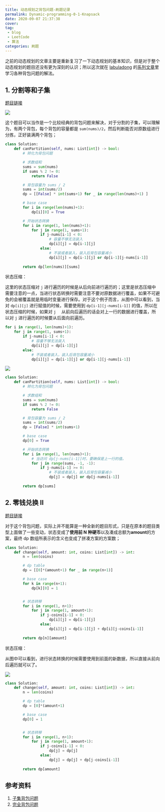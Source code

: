```yaml
---
title: 动态规划之背包问题-刷题记录
permalink: Dynamic-programming-0-1-Knapsack
date: 2020-09-07 21:37:38
cover: 
tag: 
 - blog
 - LeetCode
 - 算法
categories: 刷题
---
```


之前的动态规划的文章主要是重新复习了一下动态规划的基本知识，但是对于整个动态规划的题目还没有更为深刻的认识；所以这次就在 [labuladong](https://labuladong.gitbook.io/algo/) 的[系列文章](https://mp.weixin.qq.com/s/RXfnhSpVBmVneQjDSUSAVQ)里学习各种背包问题的解法。

<!--more-->

## 1. 分割等和子集

[题目链接](https://leetcode-cn.com/problems/partition-equal-subset-sum/)

![](https://xerrors.oss-cn-shanghai.aliyuncs.com/imgs/20200907230101.png)

这个题目可以当作是一个比较经典的背包问题来解决，对于分割的子集，可以理解为，有两个背包，每个背包的容量都是 `sum(nums)/2`，然后判断能否对原数组进行分拣，正好装满两个背包；

```python
class Solution:
    def canPartition(self, nums: List[int]) -> bool:
        # 转化为背包问题

        # 求数组和
        sums = sum(nums)
        if sums % 2 != 0:
            return False

        # 背包容量为 sums / 2
        sums = int(sums/2)
        dp = [[False] * int(sums+1) for _ in range(len(nums)+1) ]

        # base case
        for i in range(len(nums)+1):
            dp[i][0] = True 

        # 开始状态转换
        for i in range(1, len(nums)+1):
            for j in range(1, sums+1):
                if j-nums[i-1] < 0:
                    # 容量不够无法装入
                    dp[i][j] = dp[i-1][j]
                else:
                    # 不装或者装入，装入后背包容量减小
                    dp[i][j] = dp[i-1][j] or dp[i-1][j-nums[i-1]]
        
        return dp[len(nums)][sums]
```

状态压缩：

这里的状态压缩对 `j` 进行遍历的时候是从后向前进行遍历的；这里是状态压缩中需要注意的一点，当进行状态转换时需要注意不要对原数据进行覆盖，如果不可避免的会被覆盖就是用临时变量进行保存。对于这个例子而言，从图中可以看到，当对 `dp[i][j]` 进行赋值的时候，需要使用到 `dp[i-1][j-nums[i-1]]` 的值，所以在状态压缩的时候，如果对 `j  ` 从前向后遍历的话会对上一行的数据进行覆盖，所以对 `j` 进行遍历的时候要从后面向前遍历。

```python
for i in range(1, len(nums)+1):
    for j in range(1, sums+1):
        if j-nums[i-1] < 0:
            # 容量不够无法装入
            dp[i][j] = dp[i-1][j]
        else:
            # 不装或者装入，装入后背包容量减小
            dp[i][j] = dp[i-1][j] or dp[i-1][j-nums[i-1]]
```

![](https://xerrors.oss-cn-shanghai.aliyuncs.com/imgs/20200907215829.png)

```python
class Solution:
    def canPartition(self, nums: List[int]) -> bool:
        # 转化为背包问题

        # 求数组和
        sums = sum(nums)
        if sums % 2 != 0:
            return False

        # 背包容量为 sums / 2
        sums = int(sums/2)
        dp = [False] * int(sums+1)

        # base case
        dp[0] = True 

        # 开始状态转换
        for i in range(1, len(nums)+1):
            # 当访问 dp[j-nums[i-1]]时，要确保是上一行的值。
            for j in range(sums, -1, -1):
                if j-nums[i-1] >= 0:
                    # 不装或者装入，装入后背包容量减小
                    dp[j] = dp[j] or dp[j-nums[i-1]]
        
        return dp[sums]
```

## 2. 零钱兑换 II

[题目链接](https://leetcode-cn.com/problems/coin-change-2/)

对于这个背包问题，实际上并不能算是一种全新的题目形式，只是在原本的题目类型上面做了一些变动，状态变成了**使用前 N 种硬币**以及凑成总额为**amount**的方案，最终 dp 数组所表示的含义也变成了拼凑方案的方案数；

```python
class Solution:
    def change(self, amount: int, coins: List[int]) -> int:
        n = len(coins)

        # dp table
        dp = [[0]*(amount+1) for _ in range(n+1)]

        # base case
        for k in range(n+1):
            dp[k][0] = 1


        # 状态转移
        for i in range(1, n+1):
            for j in range(1, amount+1):
                if j-coins[i-1] < 0:
                    dp[i][j] = dp[i-1][j]
                else:
                    dp[i][j] = dp[i-1][j] + dp[i][j-coins[i-1]]
        
        return dp[n][amount]
```

状态压缩：

从图中可以看到，进行状态转换的时候需要使用到前面的新数据，所以直接从前向后遍历就可以了。

![](https://xerrors.oss-cn-shanghai.aliyuncs.com/imgs/20200907225814.png)

```python
class Solution:
    def change(self, amount: int, coins: List[int]) -> int:
        n = len(coins)

        # dp table
        dp = [0]*(amount+1)

        # base case
        dp[0] = 1


        # 状态转移
        for i in range(1, n+1):
            for j in range(1, amount+1):
                if j-coins[i-1] < 0:
                    dp[j] = dp[j]
                else:
                    dp[j] = dp[j] + dp[j-coins[i-1]]
        
        return dp[amount]
```

## 参考资料

1. [子集背包问题](https://labuladong.gitbook.io/algo/dong-tai-gui-hua-xi-lie/bei-bao-zi-ji)
2. [完全背包问题](https://labuladong.gitbook.io/algo/dong-tai-gui-hua-xi-lie/bei-bao-ling-qian)